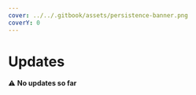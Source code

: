 ```yaml
---
cover: ../../.gitbook/assets/persistence-banner.png
coverY: 0
---
```


# Updates

⚠️ **No updates so far**
